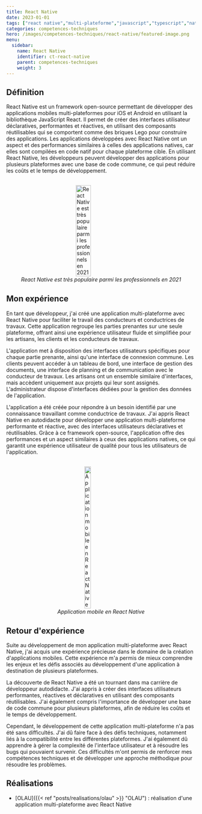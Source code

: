 ```yaml
---
title: React Native
date: 2023-01-01
tags: ["react native","multi-plateforme","javascript","typescript","native","mobile","application","ios","android","application mobile","application multi-plateforme"]
categories: competences-techniques
hero: /images/competences-techniques/react-native/featured-image.png
menu:
  sidebar:
    name: React Native
    identifier: ct-react-native
    parent: competences-techniques
    weight: 3
---
```


## Définition
React Native est un framework open-source permettant de développer des applications mobiles multi-plateformes pour iOS et Android en utilisant la bibliothèque JavaScript React. Il permet de créer des interfaces utilisateur déclaratives, performantes et réactives, en utilisant des composants réutilisables qui se comportent comme des briques Lego pour construire des applications. Les applications développées avec React Native ont un aspect et des performances similaires à celles des applications natives, car elles sont compilées en code natif pour chaque plateforme cible. En utilisant React Native, les développeurs peuvent développer des applications pour plusieurs plateformes avec une base de code commune, ce qui peut réduire les coûts et le temps de développement.

<div style="display: flex; flex-direction: column; align-items: center; justify-content: center; margin: 30px;">
  <img onclick="window.open('https://insights.stackoverflow.com/survey/2021#most-popular-technologies-misc-tech-prof')" src="/images/competences-techniques/react-native/survey.png" width="30%" style="align-self: center; cursor: pointer;" alt="React Native est très populaire parmi les professionnels en 2021" title="Cliquer pour zoomer" />
  <i>React Native est très populaire parmi les professionnels en 2021</i>
</div>

## Mon expérience
En tant que développeur, j'ai créé une application multi-plateforme avec React Native pour faciliter le travail des conducteurs et conductrices de travaux. Cette application regroupe les parties prenantes sur une seule plateforme, offrant ainsi une expérience utilisateur fluide et simplifiée pour les artisans, les clients et les conducteurs de travaux.

L'application met à disposition des interfaces utilisateurs spécifiques pour chaque partie prenante, ainsi qu'une interface de connexion commune. Les clients peuvent accéder à un tableau de bord, une interface de gestion des documents, une interface de planning et de communication avec le conducteur de travaux. Les artisans ont un ensemble similaire d'interfaces, mais accèdent uniquement aux projets qui leur sont assignés. L'administrateur dispose d'interfaces dédiées pour la gestion des données de l'application.

L'application a été créée pour répondre à un besoin identifié par une connaissance travaillant comme conductrice de travaux. J'ai appris React Native en autodidacte pour développer une application multi-plateforme performante et réactive, avec des interfaces utilisateurs déclaratives et réutilisables. Grâce à ce framework open-source, l'application offre des performances et un aspect similaires à ceux des applications natives, ce qui garantit une expérience utilisateur de qualité pour tous les utilisateurs de l'application.

<div style="display: flex; flex-direction: column; align-items: center; justify-content: center; margin: 30px;">
  <img onclick="window.open('/images/competences-techniques/react-native/interface-documents.png')" src="/images/competences-techniques/react-native/interface-documents.png" width="20%" style="align-self: center; cursor: pointer;" alt="Application mobile en React Native" title="Cliquer pour zoomer" />
  <i>Application mobile en React Native</i>
</div>

## Retour d'expérience
Suite au développement de mon application multi-plateforme avec React Native, j'ai acquis une expérience précieuse dans le domaine de la création d'applications mobiles. Cette expérience m'a permis de mieux comprendre les enjeux et les défis associés au développement d'une application à destination de plusieurs plateformes.

La découverte de React Native a été un tournant dans ma carrière de développeur autodidacte. J'ai appris à créer des interfaces utilisateurs performantes, réactives et déclaratives en utilisant des composants réutilisables. J'ai également compris l'importance de développer une base de code commune pour plusieurs plateformes, afin de réduire les coûts et le temps de développement.

Cependant, le développement de cette application multi-plateforme n'a pas été sans difficultés. J'ai dû faire face à des défis techniques, notamment liés à la compatibilité entre les différentes plateformes. J'ai également dû apprendre à gérer la complexité de l'interface utilisateur et à résoudre les bugs qui pouvaient survenir. Ces difficultés m'ont permis de renforcer mes compétences techniques et de développer une approche méthodique pour résoudre les problèmes.

## Réalisations

- [OLAU]({{< ref "posts/realisations/olau" >}} "OLAU") : réalisation d'une application multi-plateforme avec React Native